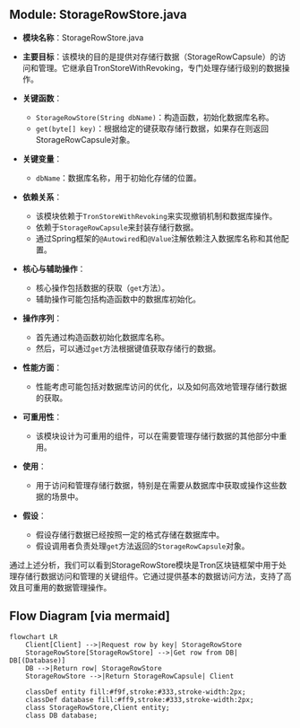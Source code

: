 ## Module: StorageRowStore.java
- **模块名称**：StorageRowStore.java

- **主要目标**：该模块的目的是提供对存储行数据（StorageRowCapsule）的访问和管理。它继承自TronStoreWithRevoking，专门处理存储行级别的数据操作。

- **关键函数**：
  - `StorageRowStore(String dbName)`：构造函数，初始化数据库名称。
  - `get(byte[] key)`：根据给定的键获取存储行数据，如果存在则返回StorageRowCapsule对象。

- **关键变量**：
  - `dbName`：数据库名称，用于初始化存储的位置。
  
- **依赖关系**：
  - 该模块依赖于`TronStoreWithRevoking`来实现撤销机制和数据库操作。
  - 依赖于`StorageRowCapsule`来封装存储行数据。
  - 通过Spring框架的`@Autowired`和`@Value`注解依赖注入数据库名称和其他配置。

- **核心与辅助操作**：
  - 核心操作包括数据的获取（`get`方法）。
  - 辅助操作可能包括构造函数中的数据库初始化。

- **操作序列**：
  - 首先通过构造函数初始化数据库名称。
  - 然后，可以通过`get`方法根据键值获取存储行的数据。

- **性能方面**：
  - 性能考虑可能包括对数据库访问的优化，以及如何高效地管理存储行数据的获取。

- **可重用性**：
  - 该模块设计为可重用的组件，可以在需要管理存储行数据的其他部分中重用。

- **使用**：
  - 用于访问和管理存储行数据，特别是在需要从数据库中获取或操作这些数据的场景中。

- **假设**：
  - 假设存储行数据已经按照一定的格式存储在数据库中。
  - 假设调用者负责处理`get`方法返回的`StorageRowCapsule`对象。

通过上述分析，我们可以看到StorageRowStore模块是Tron区块链框架中用于处理存储行数据访问和管理的关键组件。它通过提供基本的数据访问方法，支持了高效且可重用的数据管理操作。
## Flow Diagram [via mermaid]
```mermaid
flowchart LR
    Client[Client] -->|Request row by key| StorageRowStore
    StorageRowStore[StorageRowStore] -->|Get row from DB| DB[(Database)]
    DB -->|Return row| StorageRowStore
    StorageRowStore -->|Return StorageRowCapsule| Client

    classDef entity fill:#f9f,stroke:#333,stroke-width:2px;
    classDef database fill:#ff9,stroke:#333,stroke-width:2px;
    class StorageRowStore,Client entity;
    class DB database;
```
